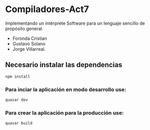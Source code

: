 # Compiladores-Act7
Implementando un intérprete Software para un lenguaje sencillo de propósito general.
- Foronda Cristian 
- Gustavo Solano 
- Jorge Villarreal.

## Necesario instalar las dependencias
```bash
npm install
```

### Para inciar la aplicación en modo desarrollo use:
```bash
quasar dev
```


### Para crear la aplicación para la producción use:
```bash
quasar build
```
